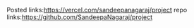Posted links:https://vercel.com/sandeepanagaraj/project
repo links:https://github.com/SandeepaNagaraj/project
